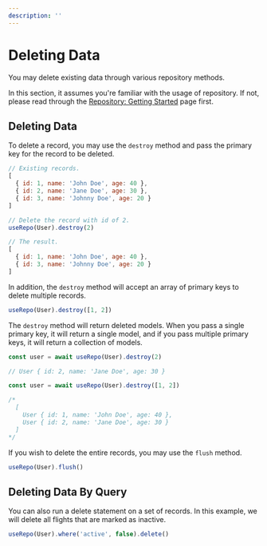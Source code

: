 ```yaml
---
description: ''
---
```


# Deleting Data

You may delete existing data through various repository methods.

In this section, it assumes you're familiar with the usage of repository. If not, please read through the [Repository: Getting Started](./1.getting-started) page first.

## Deleting Data

To delete a record, you may use the `destroy` method and pass the primary key for the record to be deleted.

```js
// Existing records.
[
  { id: 1, name: 'John Doe', age: 40 },
  { id: 2, name: 'Jane Doe', age: 30 },
  { id: 3, name: 'Johnny Doe', age: 20 }
]

// Delete the record with id of 2.
useRepo(User).destroy(2)

// The result.
[
  { id: 1, name: 'John Doe', age: 40 },
  { id: 3, name: 'Johnny Doe', age: 20 }
]
```

In addition, the `destroy` method will accept an array of primary keys to delete multiple records.

```js
useRepo(User).destroy([1, 2])
```

The `destroy` method will return deleted models. When you pass a single primary key, it will return a single model, and if you pass multiple primary keys, it will return a collection of models.

```js
const user = await useRepo(User).destroy(2)

// User { id: 2, name: 'Jane Doe', age: 30 }

const user = await useRepo(User).destroy([1, 2])

/*
  [
    User { id: 1, name: 'John Doe', age: 40 },
    User { id: 2, name: 'Jane Doe', age: 30 }
  ]
*/
```

If you wish to delete the entire records, you may use the `flush` method.

```js
useRepo(User).flush()
```

## Deleting Data By Query

You can also run a delete statement on a set of records. In this example, we will delete all flights that are marked as inactive.

```js
useRepo(User).where('active', false).delete()
```
